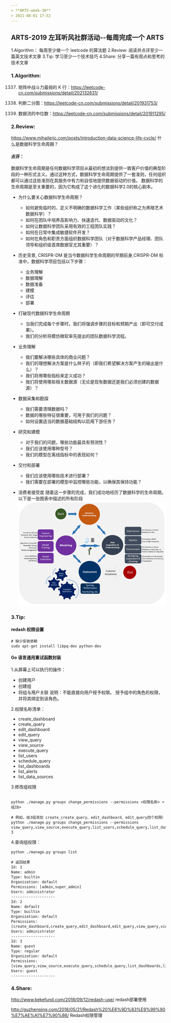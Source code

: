 ```yaml
---
> **ARTS-week-30**
> 2021-08-01 17:52
---
```



## ARTS-2019 左耳听风社群活动--每周完成一个 ARTS
1.Algorithm： 每周至少做一个 leetcode 的算法题
2.Review: 阅读并点评至少一篇英文技术文章
3.Tip: 学习至少一个技术技巧
4.Share: 分享一篇有观点和思考的技术文章

### 1.Algorithm:

1337. 矩阵中战斗力最弱的 K 行：https://leetcode-cn.com/submissions/detail/202132631/

785. 判断二分图：https://leetcode-cn.com/submissions/detail/201931753/

295. 数据流的中位数：https://leetcode-cn.com/submissions/detail/201911295/

### 2.Review:


https://www.mihaileric.com/posts/introduction-data-science-life-cycle/
什么是数据科学生命周期？

#### 点评：

数据科学生命周期是任何数据科学项目从最初的想法到提供一致客户价值的典型阶段的一种形式主义。通过这种方式，数据科学生命周期提供了一套准则，任何组织都可以通过这些准则在其服务中有力和自信地提供数据驱动的价值。
数据科学的生命周期是至关重要的，因为它构成了这个进化的数据科学2.0的核心剧本。

- 为什么要关心数据科学生命周期？
  - 如何避免临时的、定义不明确的数据科学工作（某些组织称之为黑暗艺术数据科学）？
  - 如何在团队中培养高影响力、快速迭代、数据驱动的文化？
  - 如何让数据科学团队采用有效的工程团队实践？
  - 如何在日常中集成敏捷软件开发？
  - 如何在角色和职责方面组织数据科学团队（对于数据科学产品经理、团队领导和组织级首席数据官尤其重要）？

- 历史背景, CRISPR-DM 是当今数据科学生命周期的早期前身,CRISPR-DM 标准中，数据科学项目包括以下步骤：
  - 业务理解
  - 数据理解
  - 数据准备
  - 建模
  - 评估
  - 部署

- 打破现代数据科学生命周期
  - 当我们完成每个步骤时，我们将强调步骤的目标和预期产出（即可交付成果）。
  - 我们的分析将模仿微软率先提出的团队数据科学流程。

- 业务理解
  - 我们要解决哪些具体的商业问题？
  - 我们的理想解决方案是什么样子的（即我们希望解决方案产生的输出是什么）？
  - 我们将用哪些指标来定义成功？
  - 我们将使用哪些相关数据源（无论是现有数据还是我们必须创建的数据源）？

- 数据采集和勘探
  - 我们需要清理数据吗？
  - 数据的哪些特征很重要，可用于我们的问题？
  - 如何设置适当的数据基础结构以启用下游任务？ 

- 研究和建模
  - 对于我们的问题，哪些功能最具有预测性？
  - 我们应该使用哪种型号？
  - 我们的模型在离线指标中的表现如何？

- 交付和部署
  - 我们应该使用哪些技术进行部署？
  - 我们需要在部署的模型中监控哪些功能，以确保其保持功能？

- 消费者接受度
  随着这一步骤的完成，我们成功地经历了数据科学的生命周期。以下是一张图表中描述的所有阶段
  ![An image](./images/ARTS-week-30-0.png)


### 3.Tip:

#### redash 权限设置

```shell
# 缺少安装依赖
sudo apt-get install libpq-dev python-dev
```

#### Go 语言通用重试函数封装

1.从屏幕上可以执行的操作：
- 创建用户
- 创建组
- 将组与用户关联
说明：不能直接向用户授予权限。 授予组中的角色的权限，并将其绑定到该角色。

2.权限名称清单：
- create_dashboard
- create_query
- edit_dashboard
- edit_query
- view_query
- view_source
- execute_query
- list_users
- schedule_query
- list_dashboards
- list_alerts
- list_data_sources

3.修改组权限

```shell

python ./manage.py groups change_permissions --permissions <权限名称> <组ID>

# 例如，给3组添加 create_create_query、edit_dashboard、edit_query四个权限）
python ./manage.py groups change_permissions --permissions view_query,view_source,execute_query,list_users,schedule_query,list_dashboards,list_alerts,list_data_sources 3
```

4.查询组权限：

```shell
python ./manage.py groups list

# 返回结果
Id: 1
Name: admin
Type: builtin
Organization: default
Permissions: [admin,super_admin]
Users: administrator
--------------------
Id: 2
Name: default
Type: builtin
Organization: default
Permissions: [create_dashboard,create_query,edit_dashboard,edit_query,view_query,view_source,execute_query,list_users,schedule_query,list_dashboards,list_alerts,list_data_sources]
Users: administrator
--------------------
Id: 3
Name: guest
Type: regular
Organization: default
Permissions: [view_query,view_source,execute_query,schedule_query,list_dashboards,list_alerts,list_data_sources]
Users: guest
--------------------
```


### 4.Share:

http://www.kekefund.com/2018/09/12/redash-use/
redash部署使用

http://guzhenping.com/2018/05/21/Redash%20%E6%9D%83%E9%99%90%E7%AE%A1%E7%90%86/
Redash权限管理
